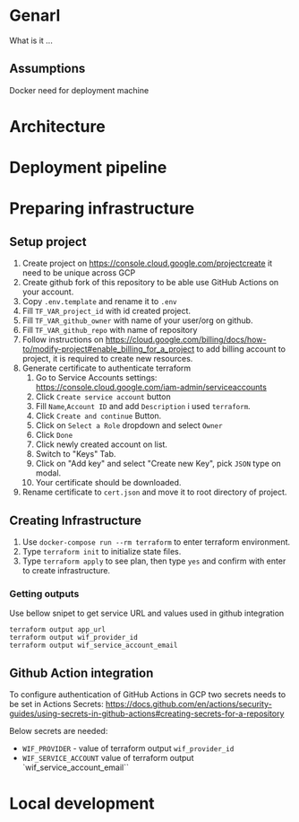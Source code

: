 # Genarl

What is it ...
## Assumptions


Docker need for deployment machine
# Architecture


# Deployment pipeline




# Preparing infrastructure

## Setup project

 1. Create project on https://console.cloud.google.com/projectcreate it need to be unique across GCP
 1. Create github fork of this repository to be able use GitHub Actions on your account.
 1. Copy `.env.template` and rename it to `.env`
   1. Fill `TF_VAR_project_id`  with id created project.
   1. Fill `TF_VAR_github_owner`  with name of your user/org on github.
   1. Fill `TF_VAR_github_repo`  with name of repository
 1. Follow instructions on https://cloud.google.com/billing/docs/how-to/modify-project#enable_billing_for_a_project to add billing account to project, it is required to create new resources.
 1. Generate certificate to authenticate terraform
    1. Go to Service Accounts settings: https://console.cloud.google.com/iam-admin/serviceaccounts
    1. Click `Create service account` button
    1. Fill `Name`,`Account ID` and add `Description` i used `terraform`.
    1. Click `Create and continue` Button.
    1. Click on `Select a Role` dropdown and select `Owner`
    1. Click `Done`
    1. Click newly created account on list.
    1. Switch to "Keys" Tab.
    1. Click on "Add key" and select "Create new Key", pick `JSON` type on modal.
    1. Your certificate should be downloaded.
1. Rename certificate to `cert.json` and move it to root directory of project.

## Creating Infrastructure

1. Use `docker-compose run --rm terraform` to enter terraform environment.
1. Type `terraform init` to initialize state files.
1. Type `terraform apply` to see plan, then type `yes` and confirm with enter to create infrastructure.

### Getting outputs
Use bellow snipet to get service URL and values used in github integration
```
terraform output app_url
terraform output wif_provider_id
terraform output wif_service_account_email
```
## Github Action integration

To configure authentication of GitHub Actions in GCP two secrets needs to be set in Actions Secrets: https://docs.github.com/en/actions/security-guides/using-secrets-in-github-actions#creating-secrets-for-a-repository

Below secrets are needed:

- `WIF_PROVIDER` - value of terraform output `wif_provider_id`
- `WIF_SERVICE_ACCOUNT`  value of terraform output `wif_service_account_email``


# Local development


